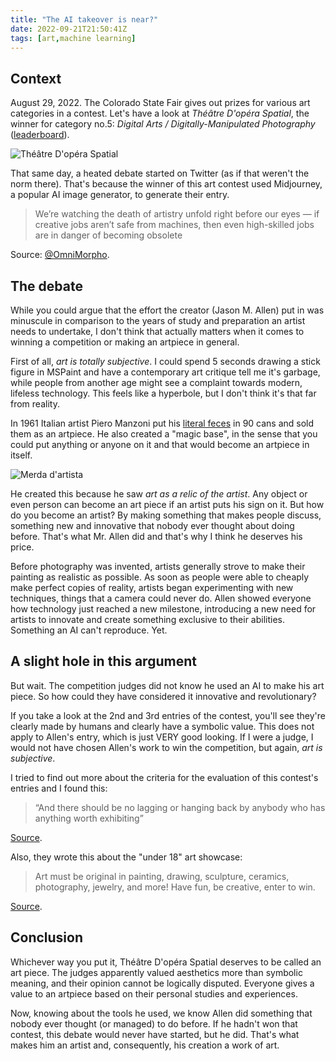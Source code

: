 ```yaml
---
title: "The AI takeover is near?"
date: 2022-09-21T21:50:41Z
tags: [art,machine learning]
---
```


## Context
August 29, 2022.
The Colorado State Fair gives out prizes for various art categories in a contest. Let's have a look at _Théâtre D'opéra Spatial_, the winner for category no.5: _Digital Arts / Digitally-Manipulated Photography_ ([leaderboard](https://coloradostatefair.com/wp-content/uploads/2022/08/2022-Fine-Arts-First-Second-Third.pdf)).

![Théâtre D'opéra Spatial](https://www.tuttotech.net/wp-content/uploads/2022/09/Intelligenza-artificiale-quadro-1.jpg)

That same day, a heated debate started on Twitter (as if that weren't the norm there). That's because the winner of this art contest used Midjourney, a popular AI image generator, to generate their entry.

> We’re watching the death of artistry unfold right before our eyes — if creative jobs aren’t safe from machines, then even high-skilled jobs are in danger of becoming obsolete

Source: [@OmniMorpho](https://nitter.it/omnimorpho/status/1564782875072872450).

## The debate
While you could argue that the effort the creator (Jason M. Allen) put in was minuscule in comparison to the years of study and preparation an artist needs to undertake, I don't think that actually matters when it comes to winning a competition or making an artpiece in general.

First of all, _art is totally subjective_. I could spend 5 seconds drawing a stick figure in MSPaint and have a contemporary art critique tell me it's garbage, while people from another age might see a complaint towards modern, lifeless technology. This feels like a hyperbole, but I don't think it's that far from reality.

In 1961 Italian artist Piero Manzoni put his [literal feces](https://en.wikipedia.org/wiki/Artist%27s_Shit) in 90 cans and sold them as an artpiece. He also created a "magic base", in the sense that you could put anything or anyone on it and that would become an artpiece in itself.

![Merda d'artista](https://upload.wikimedia.org/wikipedia/commons/c/c2/Piero_Manzoni_-_Merda_D%27artista_%281961%29_-_panoramio.jpg)

He created this because he saw _art as a relic of the artist_. Any object or even person can become an art piece if an artist puts his sign on it. But how do you become an artist? By making something that makes people discuss, something new and innovative that nobody ever thought about doing before. That's what Mr. Allen did and that's why I think he deserves his price.

Before photography was invented, artists generally strove to make their painting as realistic as possible. As soon as people were able to cheaply make perfect copies of reality, artists began experimenting with new techniques, things that a camera could never do. Allen showed everyone how technology just reached a new milestone, introducing a new need for artists to innovate and create something exclusive to their abilities. Something an AI can't reproduce. Yet.

## A slight hole in this argument
But wait. The competition judges did not know he used an AI to make his art piece. So how could they have considered it innovative and revolutionary?

If you take a look at the 2nd and 3rd entries of the contest, you'll see they're clearly made by humans and clearly have a symbolic value. This does not apply to Allen's entry, which is just VERY good looking. If I were a judge, I would not have chosen Allen's work to win the competition, but again, _art is subjective_.

I tried to find out more about the criteria for the evaluation of this contest's entries and I found this:

> “And there should be no lagging or hanging back by anybody who has anything worth exhibiting”

[Source](https://coloradostatefair.com/competitions/general-entry-fine-arts/fine-arts-exhibition/).

Also, they wrote this about the "under 18" art showcase:
> Art must be original in painting, drawing, sculpture, ceramics, photography, jewelry, and more! Have fun, be creative, enter to win.

[Source](https://coloradostatefair.com/competitions/general-entry-fine-arts/amateur-art-2/).

## Conclusion
Whichever way you put it, Théâtre D'opéra Spatial deserves to be called an art piece. The judges apparently valued aesthetics more than symbolic meaning, and their opinion cannot be logically disputed. Everyone gives a value to an artpiece based on their personal studies and experiences.

Now, knowing about the tools he used, we know Allen did something that nobody ever thought (or managed) to do before. If he hadn't won that contest, this debate would never have started, but he did. That's what makes him an artist and, consequently, his creation a work of art.

